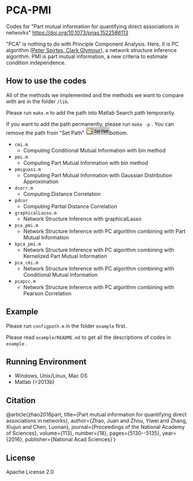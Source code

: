 # PCA-PMI
Codes for "Part mutual information for quantifying direct associations in networks"
https://doi.org/10.1073/pnas.1522586113

"PCA" is nothing to do with Principle Component Analysis. Here, it is PC algorithm ([Peter Spirtes, Clark Glymour](https://link.springer.com/book/10.1007/978-1-4612-2748-9)), a network structure inference algorithm. PMI is part mutual information, a new criteria to estimate condition independence.

## How to use the codes

All of the methods we implemented and the methods we want to compare with are in the folder `/lib`.

Please  run `make.m` to add the path into Matlab Search path temporarily.

If you want to add the path permanently, please run `make -p` . You can remove the path from "Set Path" ![path](SetPath.png)bottom.

- `cmi.m`  
  - Computing Conditional Mutual Information with bin method
- `pmi.m`
  - Computing Part Mutual Information with bin method
- `pmiguass.m`
  - Computing Part Mutual Information with Gaussian Distribution Approximation 
- `dcorr.m`
  - Computing Distance Correlation
- `pdcor`
  - Computing Partial Distance Correlation
- `graphicalLasso.m`
  - Network Structure Inference with graphicalLasso
- `pca_pmi.m`
  - Network Structure Inference with PC algorithm combining with Part Mutual Information
- `kpca_pmi.m`
  - Network Structure Inference with PC algorithm combining with Kernelized Part Mutual Information
- `pca_cmi.m`
  - Network Structure Inference with PC algorithm combining with Conditional Mutual Information
- `pcapcc.m`
  - Network Structure Inference with PC algorithm combining with Pearson Correlation 

## Example

Please run `configpath.m` in the folder `example` first.

Please read `example/README.md` to get all the descriptions of codes in `example` .

## Running Environment

* Windows, Unix/Linux, Mac OS
* Matlab (>2013b)

## Citation
@article{zhao2016part,
  title={Part mutual information for quantifying direct associations in networks},
  author={Zhao, Juan and Zhou, Yiwei and Zhang, Xiujun and Chen, Luonan},
  journal={Proceedings of the National Academy of Sciences},
  volume={113},
  number={18},
  pages={5130--5135},
  year={2016},
  publisher={National Acad Sciences}
}

## License

Apache License 2.0